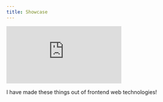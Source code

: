 ```yaml
---
title: Showcase
---
```


<div class="vimeo-container" aria-label="Showcase video">
	<iframe src="https://player.vimeo.com/video/747381990?h=dbef3504ed&amp;badge=0&amp;autopause=0&amp;player_id=0&amp;app_id=58479&amp;muted=1&amp;autoplay=1&amp;loop=1" frameborder="0" allow="autoplay; fullscreen; picture-in-picture" allowfullscreen></iframe>
</div>

I have made these things out of frontend web technologies!
